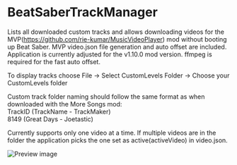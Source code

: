 # BeatSaberTrackManager
Lists all downloaded custom tracks and allows downloading videos for the MVP(https://github.com/rie-kumar/MusicVideoPlayer) mod without booting up Beat Saber. MVP video.json file generation and auto offset are included. Application is currently adjusted for the v1.10.0 mod version. ffmpeg is required for the fast auto offset.

To display tracks choose File -> Select CustomLevels Folder -> Choose your CustomLevels folder

Custom track folder naming should follow the same format as when downloaded with the More Songs mod:</br>
TrackID (TrackName - TrackMaker)</br>
8149 (Great Days - Joetastic)

Currently supports only one video at a time. If multiple videos are in the folder the application picks the one set as active(activeVideo) in video.json.

![Preview image](https://www.dropbox.com/s/d9teb2xio3r2nsw/Screenshot%202020-08-24%2002.26.48.png?raw=1)

